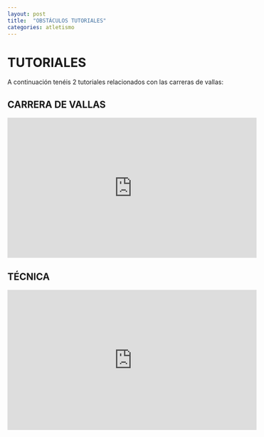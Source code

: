```yaml
---
layout: post
title:  "OBSTÁCULOS TUTORIALES"
categories: atletismo
---
```

# TUTORIALES 

A continuación tenéis 2 tutoriales relacionados con las carreras de vallas:
## CARRERA DE VALLAS
<iframe width="560" height="315" src="https://www.youtube.com/embed/z6PaNxw0bE8" frameborder="0" allow="accelerometer; autoplay; encrypted-media; gyroscope; picture-in-picture" allowfullscreen></iframe>

## TÉCNICA
<iframe width="560" height="315" src="https://www.youtube.com/embed/93VgZSjdr4I" frameborder="0" allow="accelerometer; autoplay; encrypted-media; gyroscope; picture-in-picture" allowfullscreen></iframe>
